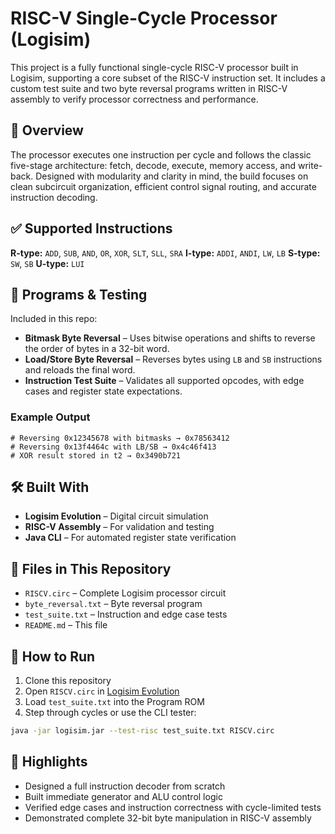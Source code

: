# RISC-V Single-Cycle Processor (Logisim)

This project is a fully functional single-cycle RISC-V processor built in Logisim, supporting a core subset of the RISC-V instruction set. It includes a custom test suite and two byte reversal programs written in RISC-V assembly to verify processor correctness and performance.

## 🧠 Overview

The processor executes one instruction per cycle and follows the classic five-stage architecture: fetch, decode, execute, memory access, and write-back. Designed with modularity and clarity in mind, the build focuses on clean subcircuit organization, efficient control signal routing, and accurate instruction decoding.

## ✅ Supported Instructions

**R-type:** `ADD`, `SUB`, `AND`, `OR`, `XOR`, `SLT`, `SLL`, `SRA`
**I-type:** `ADDI`, `ANDI`, `LW`, `LB`
**S-type:** `SW`, `SB`
**U-type:** `LUI`

## 🧪 Programs & Testing

Included in this repo:

* **Bitmask Byte Reversal** – Uses bitwise operations and shifts to reverse the order of bytes in a 32-bit word.
* **Load/Store Byte Reversal** – Reverses bytes using `LB` and `SB` instructions and reloads the final word.
* **Instruction Test Suite** – Validates all supported opcodes, with edge cases and register state expectations.

### Example Output

```assembly
# Reversing 0x12345678 with bitmasks → 0x78563412
# Reversing 0x13f4464c with LB/SB → 0x4c46f413
# XOR result stored in t2 → 0x3490b721
```

## 🛠️ Built With

* **Logisim Evolution** – Digital circuit simulation
* **RISC-V Assembly** – For validation and testing
* **Java CLI** – For automated register state verification

## 📁 Files in This Repository

* `RISCV.circ` – Complete Logisim processor circuit
* `byte_reversal.txt` – Byte reversal program
* `test_suite.txt` – Instruction and edge case tests
* `README.md` – This file

## 🚀 How to Run

1. Clone this repository
2. Open `RISCV.circ` in [Logisim Evolution](https://github.com/logisim-evolution/logisim-evolution)
3. Load `test_suite.txt` into the Program ROM
4. Step through cycles or use the CLI tester:

```bash
java -jar logisim.jar --test-risc test_suite.txt RISCV.circ
```

## 🧾 Highlights

* Designed a full instruction decoder from scratch
* Built immediate generator and ALU control logic
* Verified edge cases and instruction correctness with cycle-limited tests
* Demonstrated complete 32-bit byte manipulation in RISC-V assembly

